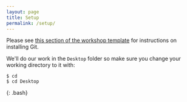 ```yaml
---
layout: page
title: Setup
permalink: /setup/
---
```


Please see [this section of the workshop template][workshop-setup]
for instructions on installing Git.

We'll do our work in the `Desktop` folder so make sure you change your working directory to it with:

~~~
$ cd
$ cd Desktop
~~~
{: .bash}

[workshop-setup]: https://carpentries.github.io/workshop-template/#git
